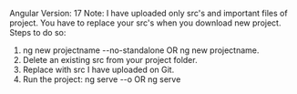 Angular Version: 17
Note:
I have uploaded only src's and important files of project. You have to replace your src's when you download new project. Steps to do so:
1. ng new projectname --no-standalone OR ng new projectname.
2. Delete an existing src from your project folder.
3. Replace with src I have uploaded on Git.
4. Run the project: ng serve --o OR ng serve
   
